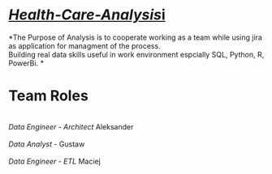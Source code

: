<h1><u><b> <i>Health-Care-Analysis</i>i</b></u> <br></h1>
*The Purpose of Analysis is to cooperate working as a team while using jira as application for managment of the process. <br>
Building real data skills useful in work environment espcially SQL, Python, R, PowerBi. *<br>

<h1><b>Team Roles</b> <br></h1>
<br><i>Data Engineer - Architect</i> Aleksander </br>
<br><i>Data Analyst</i> - Gustaw </br>
<br><i>Data Engineer - ETL</i> Maciej </br>
